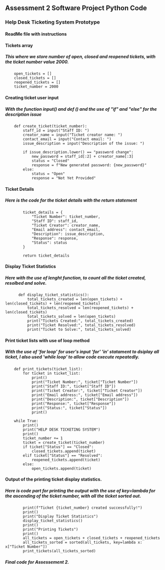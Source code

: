 ## Assessment 2 Software Project Python Code 
### Help Desk Ticketing System Prototype
#### ReadMe file with instructions

#### Tickets array 
##### This where we store number of open, closed and reopened tickets, with the ticket number value 2000.

        open_tickets = []
        closed_tickets = []
        reopened_tickets = []
        ticket_number = 2000

#### Creating ticket user input 
##### With the function input() and def () and the use of "if" and "else" for the description issue

        def create_ticket(ticket_number):
            staff_id = input("Staff ID: ")
            creator_name = input("Ticket creator name: ")
            contact_email = input("Contact email: ")
            issue_description = input("Description of the issue: ")

            if issue_description.lower() == "password change":
                new_password = staff_id[:2] + creator_name[:3]
                status = "Closed" 
                response = f"New generated password: {new_password}"
            else:
                status = "Open"
                response = "Not Yet Provided"

#### Ticket Details
##### Here is the code for the ticket details with the return statement

            ticket_details = {
                "Ticket Number": ticket_number,
                "Staff ID": staff_id,
                "Ticket Creator": creator_name,
                "Email address": contact_email,
                "Description": issue_description,
                "Response": response,
                "Status": status
            }

            return ticket_details

#### Display Ticket Statistics 
##### Here with the use of lenght function, to count all the ticket created, resolbed and solve.

          def display_ticket_statistics():
              total_tickets_created = len(open_tickets) + len(closed_tickets) + len(reopened_tickets)
              total_tickets_resolved = len(reopened_tickets) + len(closed_tickets)
              total_tickets_solved = len(open_tickets)
              print("Tickets Created:", total_tickets_created)
              print("Ticket Resolved:", total_tickets_resolved)
              print("Ticket to Solve:", total_tickets_solved)

#### Print ticket lists with use of loop method
##### With the use of 'for loop' for user's input 'for' 'in' statament to dsiplay all ticket, I also used 'while loop' to allow code execute repeatedly.

        def print_tickets(ticket_list):
            for ticket in ticket_list:
                print()
                print("Ticket Number:", ticket["Ticket Number"])
                print("Staff ID:", ticket["Staff ID"])
                print("Ticket Creator:", ticket["Ticket Creator"])
                print("Email address:", ticket["Email address"])
                print("Description:", ticket["Description"])
                print("Response:", ticket["Response"])
                print("Status:", ticket["Status"])
                print()

        while True:
            print()
            print("HELP DESK TICKETING SYSTEM")
            print()
            ticket_number += 1
            ticket = create_ticket(ticket_number)
            if ticket["Status"] == "Closed":
                closed_tickets.append(ticket)
            elif ticket["Status"] == "Resolved":
                reopened_tickets.append(ticket)
            else:
                open_tickets.append(ticket)

#### Output of the printing ticket display statistics.
##### Here is code part for printing the output with the use of key=lambda for the ascending of the ticket number, with all the ticket sorted out. 

            print(f"Ticket {ticket_number} created successfully!")
            print()
            print("Display Ticket Statistics")
            display_ticket_statistics()
            print()
            print("Printing Tickets")
            print()
            all_tickets = open_tickets + closed_tickets + reopened_tickets
            all_tickets_sorted = sorted(all_tickets, key=lambda x: x["Ticket Number"])
            print_tickets(all_tickets_sorted)

##### Final code for Assessement 2.



